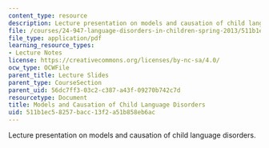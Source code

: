```yaml
---
content_type: resource
description: Lecture presentation on models and causation of child language disorders.
file: /courses/24-947-language-disorders-in-children-spring-2013/511b1ec58257bacc13f2a51b858eb6ac_MIT24_947S13_ModlsLnguage.pdf
file_type: application/pdf
learning_resource_types:
- Lecture Notes
license: https://creativecommons.org/licenses/by-nc-sa/4.0/
ocw_type: OCWFile
parent_title: Lecture Slides
parent_type: CourseSection
parent_uid: 56dc7ff3-03c2-c387-a43f-09270b742c7d
resourcetype: Document
title: Models and Causation of Child Language Disorders
uid: 511b1ec5-8257-bacc-13f2-a51b858eb6ac
---
```

Lecture presentation on models and causation of child language disorders.